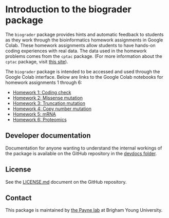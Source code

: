 # Introduction to the biograder package

The `biograder` package provides hints and automatic
feedback to students as they work through the bioinformatics
homework assignments in Google Colab.
These homework assignments allow students to have hands-on
coding experiences with real data.
The data used in the homework problems comes from the `cptac`
package.
(For more information about the `cptac` package, visit [this
site](https://paynelab.github.io/cptac/)).

The `biograder` package is intended to be accessed and used
through the Google Colab interface.
Below are links to the Google Colab notebooks for
homework assignments 1 through 6:

- [Homework 1: Coding check]()
- [Homework 2: Missense mutation]()
- [Homework 3: Truncation mutation]()
- [Homework 4: Copy number mutation]()
- [Homework 5: mRNA]()
- [Homework 6: Proteomics]()


## Developer documentation
Documentation for anyone wanting to understand the internal
workings of the package is available on the GitHub repository
in the [devdocs folder](https://github.com/PayneLab/biograder/tree/main/devdocs).


## License
See the [LICENSE.md](https://github.com/PayneLab/biograder/blob/main/LICENSE.md)
document on the GitHub repository.


## Contact
This package is maintained by [the Payne lab](https://payne.byu.edu/)
at Brigham Young University.